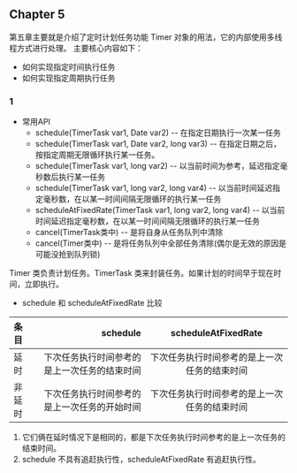 Chapter 5
---
第五章主要就是介绍了定时计划任务功能 Timer 对象的用法，它的内部使用多线程方式进行处理。
主要核心内容如下：
- 如何实现指定时间执行任务
- 如何实现指定周期执行任务

### 1
- 常用API
    - schedule(TimerTask var1, Date var2) -- 在指定日期执行一次某一任务
    - schedule(TimerTask var1, Date var2, long var3) -- 在指定日期之后，按指定周期无限循环执行某一任务。
    - schedule(TimerTask var1, long var2) -- 以当前时间为参考，延迟指定毫秒数后执行某一任务
    - schedule(TimerTask var1, long var2, long var4) -- 以当前时间延迟指定毫秒数，在以某一时间间隔无限循环的执行某一任务
    - scheduleAtFixedRate(TimerTask var1, long var2, long var4) -- 以当前时间延迟指定毫秒数，在以某一时间间隔无限循环的执行某一任务
    - cancel(TimerTask类中) -- 是将自身从任务队列中清除
    - cancel(Timer类中) -- 是将任务队列中全部任务清除(偶尔是无效的原因是可能没抢到队列锁)
    
Timer 类负责计划任务。TimerTask 类来封装任务。如果计划的时间早于现在时间，立即执行。

- schedule 和 scheduleAtFixedRate 比较

| 条目     | schedule| scheduleAtFixedRate|
|:--------|---------:|:-------:|
| 延时| 下次任务执行时间参考的是上一次任务的结束时间| 下次任务执行时间参考的是上一次任务的结束时间      |
| 非延时| 下次任务执行时间参考的是上一次任务的开始时间| 下次任务执行时间参考的是上一次任务的结束时间      |
   1. 它们俩在延时情况下是相同的，都是下次任务执行时间参考的是上一次任务的结束时间。
   2. schedule 不具有追赶执行性，scheduleAtFixedRate 有追赶执行性。




